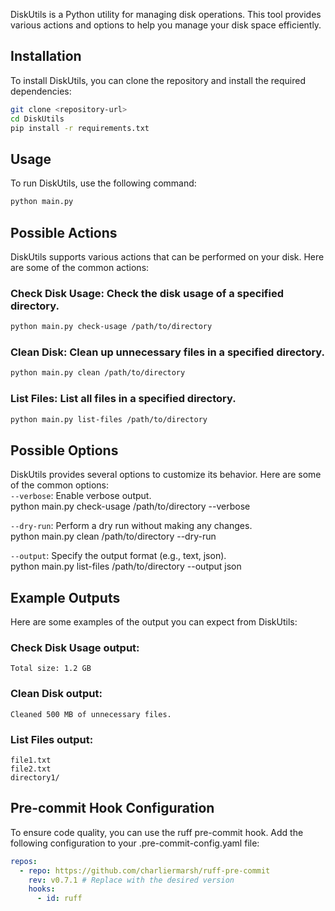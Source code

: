 DiskUtils is a Python utility for managing disk operations. This tool provides various actions and options to help you manage your disk space efficiently.

## Installation
To install DiskUtils, you can clone the repository and install the required dependencies:
```sh
git clone <repository-url>
cd DiskUtils
pip install -r requirements.txt
```

## Usage
To run DiskUtils, use the following command:
``` sh
python main.py
```

## Possible Actions
DiskUtils supports various actions that can be performed on your disk. Here are some of the common actions:  

### Check Disk Usage: Check the disk usage of a specified directory.  
``` sh
python main.py check-usage /path/to/directory
```

### Clean Disk: Clean up unnecessary files in a specified directory.  
``` sh
python main.py clean /path/to/directory
```

### List Files: List all files in a specified directory.  
``` sh 
python main.py list-files /path/to/directory
```

## Possible Options
DiskUtils provides several options to customize its behavior. Here are some of the common options:  
```--verbose```: Enable verbose output.  
python main.py check-usage /path/to/directory --verbose

```--dry-run```: Perform a dry run without making any changes.  
python main.py clean /path/to/directory --dry-run

```--output```: Specify the output format (e.g., text, json).  
python main.py list-files /path/to/directory --output json

## Example Outputs
Here are some examples of the output you can expect from DiskUtils:  
### Check Disk Usage output:  
```$ python main.py check-usage /path/to/directory
Total size: 1.2 GB
```

### Clean Disk output:  
```$ python main.py clean /path/to/directory
Cleaned 500 MB of unnecessary files.
```

### List Files output:  
```$ python main.py list-files /path/to/directory
file1.txt
file2.txt
directory1/
```

## Pre-commit Hook Configuration
To ensure code quality, you can use the ruff pre-commit hook. Add the following configuration to your .pre-commit-config.yaml file:

```yaml
repos:
  - repo: https://github.com/charliermarsh/ruff-pre-commit
    rev: v0.7.1 # Replace with the desired version
    hooks:
      - id: ruff    
```
